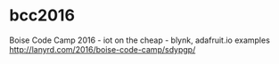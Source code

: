 # bcc2016
Boise Code Camp 2016 - iot on the cheap - blynk, adafruit.io examples
http://lanyrd.com/2016/boise-code-camp/sdypgp/

